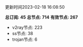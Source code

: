 更新时间2023-02-18 16:08:50

**总订阅: 45**
**总节点: 714**
**有效节点: 267**
- v2ray节点: 223
- ss节点: 38
- trojan节点: 6
